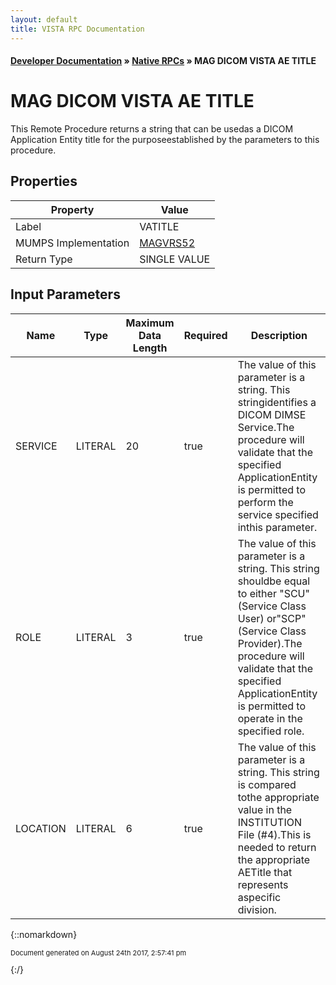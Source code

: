 ```yaml
---
layout: default
title: VISTA RPC Documentation
---
```


#### [Developer Documentation](../index) &#187; [Native RPCs](TableOfContents) &#187; MAG DICOM VISTA AE TITLE<br/>
# MAG DICOM VISTA AE TITLE

This Remote Procedure returns a string that can be usedas a DICOM Application Entity title for the purposeestablished by the parameters to this procedure.

## Properties

Property | Value
--- | ---
Label | VATITLE
MUMPS Implementation | [MAGVRS52](http://code.osehra.org/dox/Routine_MAGVRS52_source.html)
Return Type | SINGLE VALUE


## Input Parameters

Name | Type | Maximum Data Length | Required | Description
--- | --- | --- | --- | ---
SERVICE | LITERAL | 20 | true | The value of this parameter is a string. This stringidentifies a DICOM DIMSE Service.The procedure will validate that the specified ApplicationEntity is permitted to perform the service specified inthis parameter.
ROLE | LITERAL | 3 | true | The value of this parameter is a string. This string shouldbe equal to either &quot;SCU&quot; (Service Class User) or&quot;SCP&quot; (Service Class Provider).The procedure will validate that the specified ApplicationEntity is permitted to operate in the specified role.
LOCATION | LITERAL | 6 | true | The value of this parameter is a string.  This string is compared tothe appropriate value in the INSTITUTION File (#4).This is needed to return the appropriate AETitle that represents aspecific division.



{::nomarkdown} <br/><p style="font-size: 11px">Document generated on August 24th 2017, 2:57:41 pm</p>{:/}